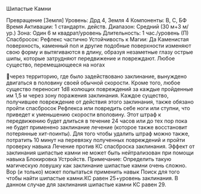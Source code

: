 
Шипастые Камни

Превращение [Земля]
Уровень: Дрд 4, Земля 4
Компоненты: В, С, БФ
Время Активации: 1 стандартн. действ.
Диапазон: Средний (30 м+3 м/ур.)
Зона: Один 6 м квадрат/уровень
Длительность: 1 час./уровень (П)
Спасбросок: Рефлекс частично
Устойчивость к Магии: Да
Каменистая поверхность, каменный
пол и другие подобные поверхности
изменяют свою форму и вытягиваются в длину, образуя незаметные глазу
острые шипы, которые затрудняют
передвижение и повреждают. Любое
существо, перемещающееся на ногах

через территорию, где было задействовано заклинание, вынуждено двигаться
в половину своей обычной скорости.
Кроме того, любое существо переносит 1d8 колющих повреждений за
каждые пройденные им 1,5 м через
зону поражения заклинания.
Каждое существо, получившее повреждение от действия этого заклинания, также обязано пройти спасбросок
Рефлекса или повредить себе ноги или
ступни, что приведет к уменьшению
скорости вполовину. Этот штраф к передвижению будет длиться в течение 24
часов или до тех пор пока не будет применено заклинание лечение (которое
также восстановит потерянные хит-поинты). Для того чтобы удалить штраф
можно также, потратить 10 минут на
перевязку полученных повреждений и
пройти проверку навыка Лечение против КС спасброска заклинания.
Эффект от заклинания шипастые
камни не может быть нейтрализован при помощи навыка Блокировка
Устройств.
Примечание: Определить такую
магическую ловушку как заклинание
шипастые камни очень сложно. Вор (и
только) может попытаться применить
навык Поиск для того чтобы найти шипастые камни.КС равен 25+уровень заклинания. В данном случае для заклинания шипастые камни КС равен 29.
